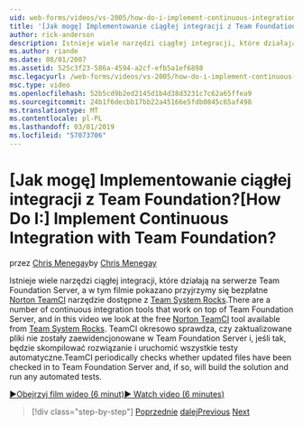```yaml
---
uid: web-forms/videos/vs-2005/how-do-i-implement-continuous-integration-with-team-foundation
title: '[Jak mogę] Implementowanie ciągłej integracji z Team Foundation? | Microsoft Docs'
author: rick-anderson
description: Istnieje wiele narzędzi ciągłej integracji, które działają na serwerze Team Foundation Server, a w tym filmie pokazano przyjrzymy się wolne wstrzymanej narzędzie Norton TeamCI...
ms.author: riande
ms.date: 08/01/2007
ms.assetid: 525c3f23-586a-4594-a2cf-efb5a1ef6898
msc.legacyurl: /web-forms/videos/vs-2005/how-do-i-implement-continuous-integration-with-team-foundation
msc.type: video
ms.openlocfilehash: 52b5cd9b2ed2145d1b4d38d3231c7c62a65ffea9
ms.sourcegitcommit: 24b1f6decbb17bb22a45166e5fdb0845c65af498
ms.translationtype: MT
ms.contentlocale: pl-PL
ms.lasthandoff: 03/01/2019
ms.locfileid: "57073706"
---
```

<a name="how-do-i-implement-continuous-integration-with-team-foundation"></a><span data-ttu-id="6a56c-104">[Jak mogę] Implementowanie ciągłej integracji z Team Foundation?</span><span class="sxs-lookup"><span data-stu-id="6a56c-104">[How Do I:] Implement Continuous Integration with Team Foundation?</span></span>
====================
<span data-ttu-id="6a56c-105">przez [Chris Menegay](https://twitter.com/CMenegay)</span><span class="sxs-lookup"><span data-stu-id="6a56c-105">by [Chris Menegay](https://twitter.com/CMenegay)</span></span>

<span data-ttu-id="6a56c-106">Istnieje wiele narzędzi ciągłej integracji, które działają na serwerze Team Foundation Server, a w tym filmie pokazano przyjrzymy się bezpłatne [Norton TeamCI](http://teamsystemrocks.com/files/12/tools/entry1018.aspx) narzędzie dostępne z [Team System Rocks](http://teamsystemrocks.com/).</span><span class="sxs-lookup"><span data-stu-id="6a56c-106">There are a number of continuous integration tools that work on top of Team Foundation Server, and in this video we look at the free [Norton TeamCI](http://teamsystemrocks.com/files/12/tools/entry1018.aspx) tool available from [Team System Rocks](http://teamsystemrocks.com/).</span></span> <span data-ttu-id="6a56c-107">TeamCI okresowo sprawdza, czy zaktualizowane pliki nie zostały zaewidencjonowane w Team Foundation Server i, jeśli tak, będzie skompilować rozwiązanie i uruchomić wszystkie testy automatyczne.</span><span class="sxs-lookup"><span data-stu-id="6a56c-107">TeamCI periodically checks whether updated files have been checked in to Team Foundation Server and, if so, will build the solution and run any automated tests.</span></span>

[<span data-ttu-id="6a56c-108">&#9654;Obejrzyj film wideo (6 minut)</span><span class="sxs-lookup"><span data-stu-id="6a56c-108">&#9654; Watch video (6 minutes)</span></span>](https://channel9.msdn.com/Blogs/ASP-NET-Site-Videos/how-do-i-implement-continuous-integration-with-team-foundation)

> [!div class="step-by-step"]
> <span data-ttu-id="6a56c-109">[Poprzednie](how-do-i-discover-application-changes-prior-to-deployment.md)
> [dalej](how-do-i-automate-testing-using-team-build.md)</span><span class="sxs-lookup"><span data-stu-id="6a56c-109">[Previous](how-do-i-discover-application-changes-prior-to-deployment.md)
[Next](how-do-i-automate-testing-using-team-build.md)</span></span>
